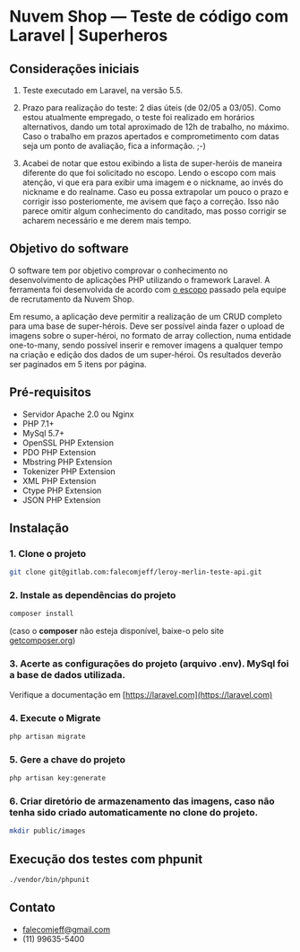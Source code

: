 # Nuvem Shop — Teste de código com Laravel | Superheros


## Considerações iniciais

1. Teste executado em Laravel, na versão 5.5.

2. Prazo para realização do teste: 2 dias úteis (de 02/05 a 03/05). Como estou atualmente empregado, o teste foi realizado em horários alternativos, dando um total aproximado de 12h de trabalho, no máximo. Caso o trabalho em prazos apertados e comprometimento com datas seja um ponto de avaliação, fica a informação. ;-)

3. Acabei de notar que estou exibindo a lista de super-heróis de maneira diferente do que foi solicitado no escopo. Lendo o escopo com mais atenção, vi que era para exibir uma imagem e o nickname, ao invés do nickname e do realname. Caso eu possa extrapolar um pouco o prazo e corrigir isso posteriomente, me avisem que faço a correção. Isso não parece omitir algum conhecimento do canditado, mas posso corrigir se acharem necessário e me derem mais tempo.


## Objetivo do software

O software tem por objetivo comprovar o conhecimento no desenvolvimento de aplicações PHP utilizando o framework Laravel. A ferramenta foi desenvolvida de acordo com [o escopo](./storage/escopo/PHP_Engineer_Test.pdf) passado pela equipe de recrutamento da Nuvem Shop.

Em resumo, a aplicação deve permitir a realização de um CRUD completo para uma base de super-hérois. Deve ser possível ainda fazer o upload de imagens sobre o super-héroi, no formato de array collection, numa entidade one-to-many, sendo possível inserir e remover imagens a qualquer tempo na criação e edição dos dados de um super-héroi. Os resultados deverão ser paginados em 5 itens por página.


## Pré-requisitos

+ Servidor Apache 2.0 ou Nginx
+ PHP 7.1+
+ MySql 5.7+
+ OpenSSL PHP Extension
+ PDO PHP Extension
+ Mbstring PHP Extension
+ Tokenizer PHP Extension
+ XML PHP Extension
+ Ctype PHP Extension
+ JSON PHP Extension


## Instalação

### 1. Clone o projeto

```sh
git clone git@gitlab.com:falecomjeff/leroy-merlin-teste-api.git
```

### 2. Instale as dependências do projeto

```sh
composer install
```

(caso o **composer** não esteja disponível, baixe-o pelo site [getcomposer.org](http://getcomposer.org))

### 3. Acerte as configurações do projeto (arquivo .env). MySql foi a base de dados utilizada.

Verifique a documentação em [https://laravel.com](https://laravel.com)

### 4. Execute o Migrate

```sh
php artisan migrate
```

### 5. Gere a chave do projeto

```sh
php artisan key:generate
```

### 6. Criar diretório de armazenamento das imagens, caso não tenha sido criado automaticamente no clone do projeto.

```sh
mkdir public/images
```

## Execução dos testes com phpunit
```sh
./vendor/bin/phpunit
```


## Contato

- falecomjeff@gmail.com
- (11) 99635-5400

